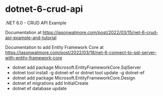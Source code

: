 # dotnet-6-crud-api

.NET 6.0 - CRUD API Example

Documentation at 
https://jasonwatmore.com/post/2022/03/15/net-6-crud-api-example-and-tutorial

Documentation to add Entity Framework Core at 
https://jasonwatmore.com/post/2022/03/18/net-6-connect-to-sql-server-with-entity-framework-core
- dotnet add package Microsoft.EntityFrameworkCore.SqlServer
- dotnet tool install -g dotnet-ef or dotnet tool update -g dotnet-ef
- dotnet add package Microsoft.EntityFrameworkCore.Design
- dotnet ef migrations add InitialCreate
- dotnet ef database update